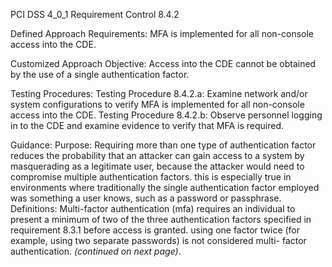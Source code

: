 PCI DSS 4_0_1 Requirement Control 8.4.2

Defined Approach Requirements:
MFA is implemented for all non-console access into the CDE.

Customized Approach Objective:
Access into the CDE cannot be obtained by the use of a single authentication factor.

Testing Procedures:
Testing Procedure 8.4.2.a: Examine network and/or system configurations to verify MFA is implemented for all non-console access into the CDE.
Testing Procedure 8.4.2.b: Observe personnel logging in to the CDE and examine evidence to verify that MFA is required.

Guidance:
Purpose: Requiring more than one type of authentication factor reduces the probability that an attacker can gain access to a system by masquerading as a legitimate user, because the attacker would need to compromise multiple authentication factors. this is especially true in environments where traditionally the single authentication factor employed was something a user knows, such as a password or passphrase. Definitions: Multi-factor authentication (mfa) requires an individual to present a minimum of two of the three authentication factors specified in requirement 8.3.1 before access is granted. using one factor twice (for example, using two separate passwords) is not considered multi- factor authentication. _(continued on next page)_.